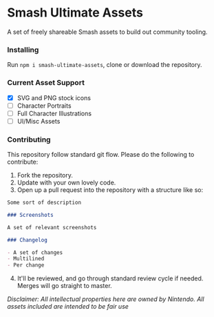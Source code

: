 # Smash Ultimate Assets

A set of freely shareable Smash assets to build out community tooling.

### Installing

Run `npm i smash-ultimate-assets`, clone or download the repository.

### Current Asset Support

- [x] SVG and PNG stock icons
- [ ] Character Portraits
- [ ] Full Character Illustrations
- [ ] UI/Misc Assets

### Contributing

This repository follow standard git flow. Please do the following to contribute:

1. Fork the repository.
2. Update with your own lovely code.
3. Open up a pull request into the repository with a structure like so:

```md
Some sort of description

### Screenshots

A set of relevant screenshots

### Changelog

- A set of changes
- Multilined
- Per change

```

4. It'll be reviewed, and go through standard review cycle if needed. Merges will go straight to master.


_Disclaimer: All intellectual properties here are owned by Nintendo. All assets included are intended to be fair use_
